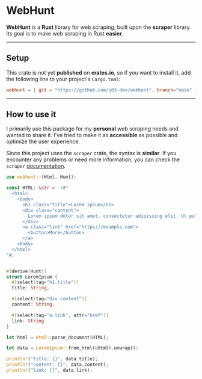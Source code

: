 # WebHunt

**WebHunt** is a **Rust** library for web scraping, built upon the **scraper** library. Its goal is to make web scraping in Rust **easier**.

-----

## Setup

This crate is not yet **published** on **crates.io**, so if you want to install it, add the following line to your project's `Cargo.toml`:

```toml
webhunt = { git = "https://github.com/j03-dev/webhunt", branch="main" }
```

-----

## How to use it

I primarily use this package for my **personal** web scraping needs and wanted to share it. I've tried to make it as **accessible** as possible and optimize the user experience.

Since this project uses the `scraper` crate, the syntax is **similar**. If you encounter any problems or need more information, you can check the `scraper` [documentation](https://docs.rs/scraper/latest/scraper/).

```rust
use webhunt::{Html, Hunt};

const HTML: &str =  r#"
  <html>
    <body>
      <h1 class="title">Lorem ipsum</h1>
      <div class="content">
        Lorem ipsum dolor sit amet, consectetur adipiscing elit. Ut pulvinar blandit lacinia.
      </div>
      <a class="link" href="https://example.com">
        <button>More</button>
      </a>
    <body>
  </html>
"#;


#[derive(Hunt)]
struct LoremIpsum {
  #[select(tag="h1.title")]
  title: String,

  #[select(tag="div.content")]
  content: String,

  #[select(tag="a.link", attr="href")]
  link: String
}

let html = Html::parse_document(HTML);

let data = LoremIpsum::from_html(&html).unwrap();

println!("title: {}", data.title);
println!("content: {}", data.content);
println!("link: {}", data.link);
```
